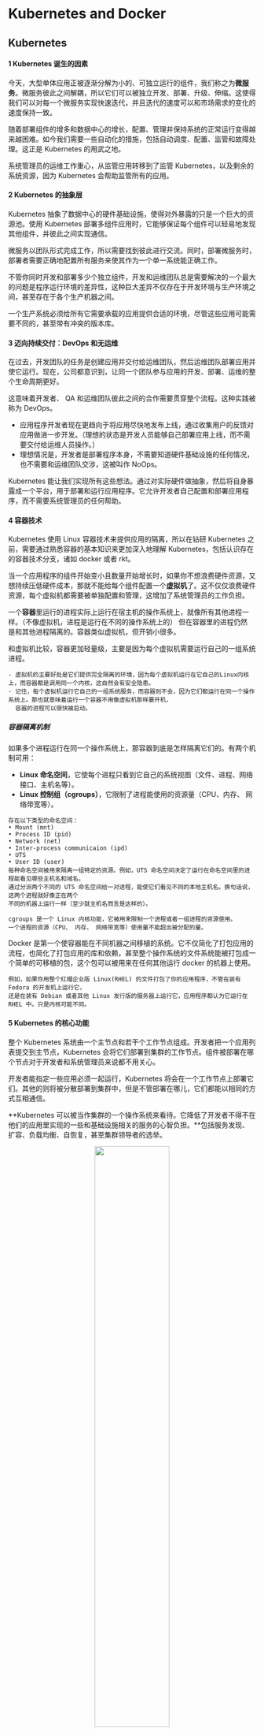 # Kubernetes and Docker


## Kubernetes

#### 1 Kubernetes 诞生的因素

今天，大型单体应用正被逐渐分解为小的、可独立运行的组件，我们称之为**微服务**。微服务彼此之间解耦，所以它们可以被独立开发、部署、升级、伸缩。这使得我们可以对每一个微服务实现快速迭代，并且迭代的速度可以和市场需求的变化的速度保持一致。

随着部署组件的增多和数据中心的增长，配置、管理并保持系统的正常运行变得越来越困难。如今我们需要一些自动化的措施，包括自动调度、配置、监管和故障处理。这正是 Kubernetes 的用武之地。

系统管理员的运维工作重心，从监管应用转移到了监管 Kubernetes，以及剩余的系统资源，因为 Kubernetes 会帮助监管所有的应用。

#### 2 Kubernetes 的抽象层

Kubernetes 抽象了数据中心的硬件基础设施，使得对外暴露的只是一个巨大的资源池。使用 Kubernetes 部署多组件应用时，它能够保证每个组件可以轻易地发现其他组件，并彼此之间实现通信。

微服务以团队形式完成工作，所以需要找到彼此进行交流。同时，部署微服务时，部署者需要正确地配置所有服务来使其作为一个单一系统能正确工作。

不管你同时开发和部署多少个独立组件，开发和运维团队总是需要解决的一个最大的问题是程序运行环境的差异性，这种巨大差异不仅存在于开发环境与生产环境之间，甚至存在于各个生产机器之间。

一个生产系统必须给所有它需要承载的应用提供合适的环境，尽管这些应用可能需要不同的，甚至带有冲突的版本库。

#### 3 迈向持续交付：DevOps 和无运维

在过去，开发团队的任务是创建应用并交付给运维团队，然后运维团队部署应用并使它运行。现在，公司都意识到，让同一个团队参与应用的开发、部署、运维的整个生命周期更好。

这意味着开发者、 QA 和运维团队彼此之间的合作需要贯穿整个流程。这种实践被称为 DevOps。

- 应用程序开发者现在更趋向于将应用尽快地发布上线，通过收集用户的反馈对应用做进一步开发。（理想的状态是开发人员能够自己部署应用上线，而不需要交付给运维人员操作。）
- 理想情况是，开发者是部署程序本身，不需要知道硬件基础设施的任何情况，也不需要和运维团队交涉，这被叫作 NoOps。

Kubernetes 能让我们实现所有这些想法。通过对实际硬件做抽象，然后将自身暴露成一个平台，用于部署和运行应用程序。它允许开发者自己配置和部署应用程序，而不需要系统管理员的任何帮助。

#### 4 容器技术

Kubernetes 使用 Linux 容器技术来提供应用的隔离，所以在钻研 Kubernetes 之前，需要通过熟悉容器的基本知识来更加深入地理解 Kubernetes，包括认识存在的容器技术分支，诸如 docker 或者 rkt。

当一个应用程序的组件开始变小且数量开始增长时，如果你不想浪费硬件资源，又想持续压低硬件成本，那就不能给每个组件配置一个**虚拟机**了。这不仅仅浪费硬件资源，每个虚拟机都需要被单独配置和管理，这增加了系统管理员的工作负担。

一个**容器**里运行的进程实际上运行在宿主机的操作系统上，就像所有其他进程一样。（不像虚拟机，进程是运行在不同的操作系统上的） 但在容器里的进程仍然 是和其他进程隔离的。容器类似虚拟机，但开销小很多。

和虚拟机比较，容器更加轻量级，主要是因为每个虚拟机需要运行自己的一组系统进程。

```
- 虚拟机的主要好处是它们提供完全隔离的环境，因为每个虚拟机运行在它自己的Linux内核上，而容器都是调用同一个内核，这自然会有安全隐患。
- 记住，每个虚拟机运行它自己的一组系统服务，而容器则不会，因为它们都运行在同一个操作系统上。那也就意味着运行一个容器不用像虚拟机那样要开机，
  容器的进程可以很快被启动。
```

##### 容器隔离机制

如果多个进程运行在同一个操作系统上，那容器到底是怎样隔离它们的。有两个机制可用：

- **Linux 命名空间**，它使每个进程只看到它自己的系统视图（文件、进程、网络接口、主机名等）。
- **Linux 控制组（cgroups）**，它限制了进程能使用的资源量（CPU、内存、 网络带宽等）。

```
存在以下类型的命名空间：
• Mount (mnt)
• Process ID (pid)
• Network (net)
• Inter-process communicaion (ipd)
• UTS
• User ID (user)
每种命名空间被用来隔离一组特定的资源。例如，UTS 命名空间决定了运行在命名空间里的进程能看见哪些主机名和域名。
通过分派两个不同的 UTS 命名空间给一对进程，能使它们看见不同的本地主机名。换句话说，这两个进程就好像正在两个
不同的机器上运行一样（至少就主机名而言是这样的）。
```

```
cgroups 是一个 Linux 内核功能，它被用来限制一个进程或者一组进程的资源使用。
一个进程的资源（CPU、 内存、 网络带宽等）使用量不能超出被分配的量。
```

Docker 是第一个使容器能在不同机器之间移植的系统。它不仅简化了打包应用的流程，也简化了打包应用的库和依赖，甚至整个操作系统的文件系统能被打包成一个简单的可移植的包，这个包可以被用来在任何其他运行 docker 的机器上使用。

```
例如，如果你用整个红帽企业版 Linux(RHEL) 的文件打包了你的应用程序，不管在装有 Fedora 的开发机上运行它，
还是在装有 Debian 或者其他 Linux 发行版的服务器上运行它，应用程序都认为它运行在 RHEL 中。只是内核可能不同。
```

#### 5 Kubernetes 的核心功能

整个 Kubernetes 系统由一个主节点和若干个工作节点组成。开发者把一个应用列表提交到主节点，Kubernetes 会将它们部署到集群的工作节点。组件被部署在哪个节点对于开发者和系统管理员来说都不用关心。

开发者能指定一些应用必须一起运行，Kubernetes 将会在一个工作节点上部署它们。其他的则将被分散部署到集群中，但是不管部署在哪儿，它们都能以相同的方式互相通信。

**Kubernetes 可以被当作集群的一个操作系统来看待。它降低了开发者不得不在他们的应用里实现的一些和基础设施相关的服务的心智负担。**包括服务发现、扩容、负载均衡、自恢复，甚至集群领导者的选举。


<div align="center">
<img src="figs/kubernetes.png" width="55%">
</div>

#### 6 在 Kubernetes 中运行应用

为了在 Kubernetes 中运行应用，首先需要将应用打包进一个或多个容器镜像，再将那些镜像推送到镜像仓库，然后将应用的描述发布到 Kubernetes API 服务器。

一旦应用程序运行起来，Kubernetes 就会不断地确认应用程序的部署状态始终与你提供的描述相匹配。

#### 7 使用 Kubernetes 的好处

如果在所有服务器上部署了 Kubernetes，那么运维团队就不需要再部署应用程序。因为容器化的应用程序已经包含了运行所需的所有内容，系统管理员不需要安装任何东西来部署和运行应用程序。



# Docker

Docker 是一个开源的应用容器引擎，基于 Go 语言 并遵从 Apache2.0 协议开源。

Docker 可以让开发者打包他们的应用以及依赖包到一个轻量级、可移植的容器中，然后发布到任何流行的 Linux 机器上，也可以实现虚拟化。

### 1 Docker 架构

Docker 包括三个基本概念
- **镜像（Image）**：Docker 镜像（Image），就相当于是一个 root 文件系统。比如官方镜像 ubuntu:16.04 就包含了完整的一套 Ubuntu16.04 最小系统的 root 文件系统。
- **容器（Container）**：镜像（Image）和容器（Container）的关系，就像是面向对象程序设计中的类和实例一样，镜像是静态的定义，容器是镜像运行时的实体。容器可以被创建、启动、停止、删除、暂停等。
- **仓库（Repository）**：仓库可看着一个代码控制中心，用来保存镜像。

Docker 使用客户端-服务器 (C/S) 架构模式，使用远程 API 来管理和创建 Docker 容器。

```
- Docker 镜像是用于创建 Docker 容器的模板，比如 Ubuntu 系统。
- Docker 客户端通过命令行或者其他工具使用 Docker SDK 与 Docker 的守护进程通信。
- Docker Machine 是一个简化 Docker 安装的命令行工具，通过一个简单的命令行即可在相应的平台上安装 Docker，
  比如 VirtualBox、 Digital Ocean、Microsoft Azure。
```

### 2 Docker 安装

Docker 的旧版本被称为 docker，docker.io 或 docker-engine 。如果已安装，请卸载它们：
``` bash
$ sudo yum remove docker \
                  docker-client \
                  docker-client-latest \
                  docker-common \
                  docker-latest \
                  docker-latest-logrotate \
                  docker-logrotate \
                  docker-engine
```

使用 Docker 仓库安装 Docker Engine-Community
``` bash
$ sudo yum install -y yum-utils \
  device-mapper-persistent-data \
  lvm2
```
``` bash
$ sudo yum-config-manager \
    --add-repo \
    https://download.docker.com/linux/centos/docker-ce.repo
```
``` bash
$ sudo yum install docker-ce docker-ce-cli containerd.io
```

要安装特定版本的 Docker Engine-Community，请在存储库中列出可用版本，然后选择并安装：
``` bash
$ yum list docker-ce --showduplicates | sort -r
$ sudo yum install docker-ce-<VERSION_STRING> docker-ce-cli-<VERSION_STRING> containerd.io
```

### 3 启动 Docker

``` bash
$ sudo systemctl start docker
```

通过运行 hello-world 映像来验证是否正确安装了 Docker Engine-Community 。
``` bash
$ sudo docker run hello-world
```

### 4 Docker — Hello World

Docker 允许你在容器内运行应用程序， 使用 docker run 命令来在容器内运行一个应用程序。
``` bash
runoob@runoob:~$ docker run ubuntu:15.10 /bin/echo "Hello world"
Hello world
```

- docker: Docker 的二进制执行文件。
- run: 与前面的 docker 组合来运行一个容器。
- ubuntu:15.10 指定要运行的镜像，Docker 首先从本地主机上查找镜像是否存在，如果不存在，Docker 就会从镜像仓库 Docker Hub 下载公共镜像。
- /bin/echo "Hello world": 在启动的容器里执行的命令

以上命令可以解释为：Docker 以 ubuntu15.10 镜像创建一个新容器，然后在容器里执行 bin/echo "Hello world"。

##### 运行交互式的容器

``` bash
runoob@runoob:~$ docker run -i -t ubuntu:15.10 /bin/bash
root@0123ce188bd8:/#
```

- -t: 在新容器内指定一个伪终端或终端。
- -i: 允许你对容器内的标准输入 (STDIN) 进行交互。

通过 docker 的两个参数 ``-i`` ``-t``，我们让 docker 运行的容器实现"对话"的能力。注意第二行 root@0123ce188bd8:/#，此时我们已进入一个 ubuntu15.10 系统的容器。

我们可以通过运行 ``exit`` 命令或者使用 ``CTRL+D`` 来退出容器。

##### 启动容器（后台模式）

``` bash
runoob@runoob:~$ docker run -d ubuntu:15.10 /bin/sh -c "while true; do echo hello world; sleep 1; done"
2b1b7a428627c51ab8810d541d759f072b4fc75487eed05812646b8534a2fe63
```

在输出中，我们没有看到期望的 "hello world"，而是一串长字符，这个长字符串叫做容器 ID，对每个容器来说都是唯一的。

我们可以通过容器 ID 来查看对应的容器发生了什么。首先，我们需要确认容器有在运行，可以通过 docker ps 来查看：
``` bash
runoob@runoob:~$ docker ps
```

在宿主主机内使用 docker logs 命令，查看容器内的标准输出：
``` bash
runoob@runoob:~$ docker logs 2b1b7a428627
runoob@runoob:~$ docker logs amazing_cori
```

##### 停止容器

使用 docker stop 命令来停止容器：
``` bash
runoob@runoob:~$ docker stop 2b1b7a428627
runoob@runoob:~$ docker stop amazing_cori
```

### 5 Docker 客户端命令

直接输入 docker 命令来查看到 Docker 客户端的所有命令选项。
``` bash
runoob@runoob:~# docker
```

可以通过命令 docker command --help 更深入的了解指定的 Docker 命令使用方法。
``` bash
runoob@runoob:~# docker stats --help
```

##### 容器使用

获取镜像
``` bash
$ docker pull ubuntu
```

启动容器
``` bash
$ docker run -it ubuntu /bin/bash
```

退出终端
``` bash
$ exit
```

启动已停止运行的容器
``` bash
$ docker ps -a
$ docker start b750bbbcfd88
```

后台运行
``` bash
$ docker run -itd --name ubuntu-test ubuntu /bin/bash
```
``注：加了 -d 参数默认不会进入容器，想要进入容器需要使用指令 docker exec。``

停止一个容器
``` bash
$ docker stop <容器 ID>
$ docker restart <容器 ID>
```

进入容器（在使用 ``-d`` 参数时，容器启动后会进入后台。此时想要进入容器，可以通过以下指令进入：）
``` bash
# docker attach
$ docker attach 1e560fca3906
# docker exec：推荐大家使用 docker exec 命令，因为此退出容器终端，不会导致容器的停止。
$ docker exec -it 243c32535da7 /bin/bash
```

导出和导入容器
``` bash
$ docker export 1e560fca3906 > ubuntu.tar
$ cat docker/ubuntu.tar | docker import - test/ubuntu:v1
```
此外，也可以通过指定 URL 或者某个目录来导入，例如：``$ docker import http://example.com/exampleimage.tgz example/imagerepo``

删除容器
``` bash
$ docker rm -f 1e560fca3906
# 下面的命令可以清理掉所有处于终止状态的容器
$ docker container prune
```

### 6 docker 运行一个 web 应用

以上运行的容器并没有一些什么特别的用处。现在尝试使用 docker 构建一个 web 应用程序。
``` bash
runoob@runoob:~# docker pull training/webapp                               #载入镜像
runoob@runoob:~# docker run -d -P training/webapp python app.py            #运行一个Python Flask应用来运行一个web应用
```

- -d:让容器在后台运行。
- -P:将容器内部使用的网络端口映射到我们使用的主机上。

查看 WEB 应用容器
``` bash
runoob@runoob:~#  docker ps
CONTAINER ID        IMAGE               COMMAND             ...        PORTS
d3d5e39ed9d3        training/webapp     "python app.py"     ...        0.0.0.0:32769->5000/tcp
```

这里多了端口信息，Docker 开放了 5000 端口（默认 Python Flask 端口）映射到主机端口 32769 上。

可以通过浏览器访问 WEB 应用：``192.168.239.130:32769``。

注意，也可以通过 -p 参数来设置不一样的端口：
``` bash
runoob@runoob:~$ docker run -d -p 5000:5000 training/webapp python app.py
```

此时，docker ps 查看正在运行的容器
``` bash
runoob@runoob:~#  docker ps
CONTAINER ID        IMAGE                             PORTS                     NAMES
bf08b7f2cd89        training/webapp     ...        0.0.0.0:5000->5000/tcp    wizardly_chandrasekhar
d3d5e39ed9d3        training/webapp     ...        0.0.0.0:32769->5000/tcp   xenodochial_hoov
```

- 查看网络端口映射：``docker port bf08b7f2cd89``
- 查看 WEB 应用程序日志：``docker logs -f bf08b7f2cd89``
- 查看 WEB 应用程序容器的进程：``docker top wizardly_chandrasekhar``
- 检查 WEB 应用程序（使用 docker inspect 来查看 Docker 的底层信息）

``` bash
runoob@runoob:~$ docker inspect wizardly_chandrasekhar
[
    {
        "Id": "bf08b7f2cd897b5964943134aa6d373e355c286db9b9885b1f60b6e8f82b2b85",
        "Created": "2018-09-17T01:41:26.174228707Z",
        "Path": "python",
        "Args": [
            "app.py"
        ],
        "State": {
            "Status": "running",
            "Running": true,
            "Paused": false,
            "Restarting": false,
            "OOMKilled": false,
            "Dead": false,
            "Pid": 23245,
            "ExitCode": 0,
            "Error": "",
            "StartedAt": "2018-09-17T01:41:26.494185806Z",
            "FinishedAt": "0001-01-01T00:00:00Z"
        },
......
```
它会返回一个 JSON 文件记录着 Docker 容器的配置和状态信息。

停止 WEB 应用容器
``` bash
runoob@runoob:~$ docker stop wizardly_chandrasekhar
wizardly_chandrasekhar
```

重启 WEB 应用容器
``` bash
runoob@runoob:~$ docker start wizardly_chandrasekhar
wizardly_chandrasekhar
```

**已经停止的容器，我们可以使用命令 docker start 来启动。**

``docker ps -l`` 查询最后一次创建的容器：
``` bash
$ docker ps -l
CONTAINER ID        IMAGE                             PORTS                     NAMES
bf08b7f2cd89        training/webapp     ...        0.0.0.0:5000->5000/tcp    wizardly_chandrasekhar
```

移除 WEB 应用容器
``` bash
runoob@runoob:~$ docker rm wizardly_chandrasekhar
wizardly_chandrasekhar
```

删除容器时，容器必须是停止状态，否则会报错误。


# Docker 管理

- Docker 镜像 https://www.runoob.com/docker/docker-image-usage.html
- Docker 容器连接/互联 https://www.runoob.com/docker/docker-container-connection.html
- Docker 仓库管理 https://www.runoob.com/docker/docker-repository.html
- Docker Dockerfile 定制一个镜像。
- Docker Compose 定义和运行多容器。
- Docker Machine 集中管理所有的 docker 主机，比如快速的给 100 台服务器安装上 docker。
- Docker Swarm 是 Docker 的集群管理工具。它将 Docker 主机池转变为单个虚拟 Docker 主机。 Docker Swarm 提供了标准的 Docker API，所有任何已经与 Docker 守护程序通信的工具都可以使用 Swarm 轻松地扩展到多个主机。
